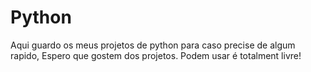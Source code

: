 # Python

Aqui guardo os meus projetos de python para caso precise de algum rapido, Espero que gostem dos projetos.
Podem usar é totalment livre!

